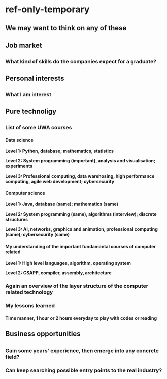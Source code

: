 # ref-only-temporary

## We may want to think on any of these

## Job market <a id="job-market"></a>

##  <a id="job-market"></a>

### What kind of skills do the companies expect for a graduate? <a id="what-kind-of-skills-do-the-companies-expect-for-a-graduate"></a>

## Personal interests <a id="personal-interests"></a>

##  <a id="personal-interests"></a>

### What I am interest <a id="what-i-am-interest"></a>

## Pure technoligy <a id="pure-technoligy"></a>

##  <a id="pure-technoligy"></a>

### List of some UWA courses <a id="list-of-some-uwa-courses"></a>

#### Data science <a id="data-science"></a>

**Level 1: Python, database; mathematics, statistics**

**Level 2: System programming \(important\), analysis and visualisation; experiments**

**Level 3: Professional computing, data warehosing, high performance computing, agile web development; cybersecurity**

#### Computer science <a id="computer-science"></a>

**Level 1: Java, database \(same\); mathematics \(same\)**

**Level 2: System programming \(same\), algorithms \(interview\); discrete structures**

**Level 3: AI, networks, graphics and animation, professional computing \(same\); cybersecurity \(same\)**

#### My understanding of the important fundamantal courses of computer related <a id="my-understanding-of-the-important-fundamantal-courses-of-computer-related"></a>

**Level 1: High level languages, algorithm, operating system**

**Level 2: CSAPP, compiler, assembly, architecture**

### Again an overview of the layer structure of the computer related technology <a id="again-an-overview-of-the-layer-structure-of-the-computer-related-technology"></a>

### My lessons learned <a id="my-lessons-learned"></a>

#### Time manner, 1 hour or 2 hours everyday to play with codes or reading <a id="time-manner-1-hour-or-2-hours-everyday-to-play-with-codes-or-reading"></a>

## Business opportunities <a id="business-opportunities"></a>

##  <a id="business-opportunities"></a>

### Gain some years' experience, then emerge into any concrete field? <a id="gain-some-years-experience-then-emerge-into-any-concrete-field"></a>

### Can keep searching possible entry points to the real industry? <a id="can-keep-searching-possible-entry-points-to-the-real-industry"></a>

